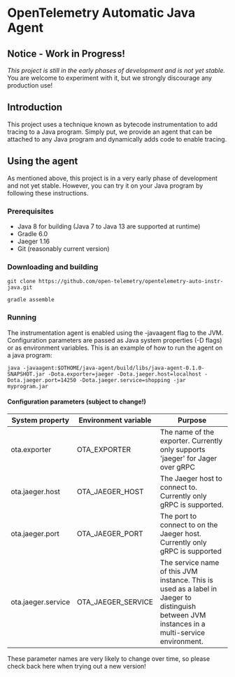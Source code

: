 # OpenTelemetry Automatic Java Agent

## Notice - Work in Progress!
*This project is still in the early phases of development and is not yet stable.* You are welcome to experiment with it, 
but we strongly discourage any production use!

## Introduction
This project uses a technique known as bytecode instrumentation to add tracing to a Java program.
Simply put, we provide an agent that can be attached to any Java program and dynamically adds code to enable tracing. 

## Using the agent
As mentioned above, this project is in a very early phase of development and not yet stable. 
However, you can try it on your Java program by following these instructions.

### Prerequisites
* Java 8 for building (Java 7 to Java 13 are supported at runtime)
* Gradle 6.0
* Jaeger 1.16
* Git (reasonably current version)

### Downloading and building
```git clone https://github.com/open-telemetry/opentelemetry-auto-instr-java.git```

```gradle assemble```

### Running 
The instrumentation agent is enabled using the -javaagent flag to the JVM. Configuration parameters are passed 
as Java system properties (-D flags) or as environment variables. This is an example of how to run
the agent on a java program:

```java -javaagent:$OTHOME/java-agent/build/libs/java-agent-0.1.0-SNAPSHOT.jar -Dota.exporter=jaeger -Dota.jaeger.host=localhost -Dota.jaeger.port=14250 -Dota.jaeger.service=shopping -jar myprogram.jar```

#### Configuration parameters (subject to change!)
System property | Environment variable | Purpose
--- | --- | ---
ota.exporter | OTA_EXPORTER | The name of the exporter. Currently only supports 'jaeger' for Jager over gRPC
ota.jaeger.host | OTA_JAEGER_HOST | The Jaeger host to connect to. Currently only gRPC is supported.
ota.jaeger.port | OTA_JAEGER_PORT | The port to connect to on the Jaeger host. Currently only gRPC is supported
ota.jaeger.service | OTA_JAEGER_SERVICE | The service name of this JVM instance. This is used as a label in Jaeger to distinguish between JVM instances in a multi-service environment.

These parameter names are very likely to change over time, so please check back here when trying out a new version!
